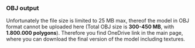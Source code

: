 ### OBJ output

Unfortunately the file size is limited to 25 MB max, thereof the model in OBJ format cannot be uploaded here (Total OBJ size is **300-450 MB**, with **1.800.000 polygons**). Therefore you find OneDrive link in the main page, where you can download the final version of the model including textures.
